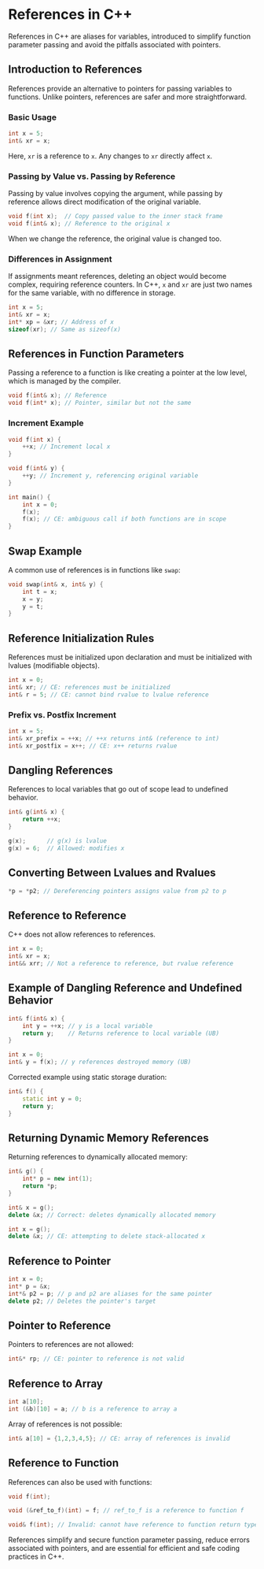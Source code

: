 # References in C++

References in C++ are aliases for variables, introduced to simplify function parameter passing and avoid the pitfalls associated with pointers.

## Introduction to References

References provide an alternative to pointers for passing variables to functions. Unlike pointers, references are safer and more straightforward.

### Basic Usage

```cpp
int x = 5;
int& xr = x;
```

Here, `xr` is a reference to `x`. Any changes to `xr` directly affect `x`.

### Passing by Value vs. Passing by Reference

Passing by value involves copying the argument, while passing by reference allows direct modification of the original variable.

```cpp
void f(int x);  // Copy passed value to the inner stack frame
void f(int& x); // Reference to the original x
```

When we change the reference, the original value is changed too.

### Differences in Assignment

If assignments meant references, deleting an object would become complex, requiring reference counters. In C++, `x` and `xr` are just two names for the same variable, with no difference in storage.

```cpp
int x = 5;
int& xr = x;
int* xp = &xr; // Address of x
sizeof(xr); // Same as sizeof(x)
```

## References in Function Parameters

Passing a reference to a function is like creating a pointer at the low level, which is managed by the compiler.

```cpp
void f(int& x); // Reference
void f(int* x); // Pointer, similar but not the same
```

### Increment Example

```cpp
void f(int x) {
    ++x; // Increment local x
}

void f(int& y) {
    ++y; // Increment y, referencing original variable
}

int main() {
    int x = 0;
    f(x);
    f(x); // CE: ambiguous call if both functions are in scope
}
```

## Swap Example

A common use of references is in functions like `swap`:

```cpp
void swap(int& x, int& y) {
    int t = x;
    x = y;
    y = t;
}
```

## Reference Initialization Rules

References must be initialized upon declaration and must be initialized with lvalues (modifiable objects).

```cpp
int x = 0;
int& xr; // CE: references must be initialized
int& r = 5; // CE: cannot bind rvalue to lvalue reference
```

### Prefix vs. Postfix Increment

```cpp
int x = 5;
int& xr_prefix = ++x; // ++x returns int& (reference to int)
int& xr_postfix = x++; // CE: x++ returns rvalue
```

## Dangling References

References to local variables that go out of scope lead to undefined behavior.

```cpp
int& g(int& x) {
    return ++x;
}

g(x);      // g(x) is lvalue
g(x) = 6;  // Allowed: modifies x
```

## Converting Between Lvalues and Rvalues

```cpp
*p = *p2; // Dereferencing pointers assigns value from p2 to p
```

## Reference to Reference

C++ does not allow references to references.

```cpp
int x = 0;
int& xr = x;
int&& xrr; // Not a reference to reference, but rvalue reference
```

## Example of Dangling Reference and Undefined Behavior

```cpp
int& f(int& x) {
    int y = ++x; // y is a local variable
    return y;    // Returns reference to local variable (UB)
}

int x = 0;
int& y = f(x); // y references destroyed memory (UB)
```

Corrected example using static storage duration:

```cpp
int& f() {
    static int y = 0;
    return y;
}
```

## Returning Dynamic Memory References

Returning references to dynamically allocated memory:

```cpp
int& g() {
    int* p = new int(1);
    return *p;
}

int& x = g();
delete &x; // Correct: deletes dynamically allocated memory

int x = g();
delete &x; // CE: attempting to delete stack-allocated x
```

## Reference to Pointer

```cpp
int x = 0;
int* p = &x;
int*& p2 = p; // p and p2 are aliases for the same pointer
delete p2; // Deletes the pointer's target
```

## Pointer to Reference

Pointers to references are not allowed:

```cpp
int&* rp; // CE: pointer to reference is not valid
```

## Reference to Array

```cpp
int a[10];
int (&b)[10] = a; // b is a reference to array a
```

Array of references is not possible:

```cpp
int& a[10] = {1,2,3,4,5}; // CE: array of references is invalid
```

## Reference to Function

References can also be used with functions:

```cpp
void f(int);

void (&ref_to_f)(int) = f; // ref_to_f is a reference to function f

void& f(int); // Invalid: cannot have reference to function return type
```

References simplify and secure function parameter passing, reduce errors associated with pointers, and are essential for efficient and safe coding practices in C++.